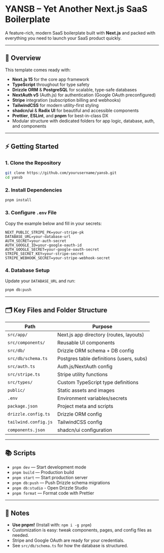 # YANSB – Yet Another Next.js SaaS Boilerplate

A feature-rich, modern SaaS boilerplate built with **Next.js** and packed with everything you need to launch your SaaS product quickly.

***

## 🚀 Overview

This template comes ready with:

- **Next.js 15** for the core app framework
- **TypeScript** throughout for type safety
- **Drizzle ORM** & **PostgreSQL** for scalable, type-safe databases
- **NextAuth v5** (Auth.js) for authentication (Google OAuth preconfigured)
- **Stripe** integration (subscription billing and webhooks)
- **TailwindCSS** for modern utility-first styling
- **shadcn/ui** & **Radix UI** for beautiful and accessible components
- **Prettier**, **ESLint**, and **pnpm** for best-in-class DX
- Modular structure with dedicated folders for app logic, database, auth, and components

***

## ⚡ Getting Started

### 1. Clone the Repository

```bash
git clone https://github.com/yourusername/yansb.git
cd yansb
```

### 2. Install Dependencies

```bash
pnpm install
```

### 3. Configure `.env` File

Copy the example below and fill in your secrets:

```env
NEXT_PUBLIC_STRIPE_PK=your-stripe-pk
DATABASE_URL=your-database-url
AUTH_SECRET=your-auth-secret
AUTH_GOOGLE_ID=your-google-oauth-id
AUTH_GOOGLE_SECRET=your-google-oauth-secret
STRIPE_SECRET_KEY=your-stripe-secret
STRIPE_WEBHOOK_SECRET=your-stripe-webhook-secret
```

### 4. Database Setup

Update your `DATABASE_URL` and run:

```bash
pnpm db:push
```

***

## 🗂️ Key Files and Folder Structure

| Path                            | Purpose                                 |
|----------------------------------|-----------------------------------------|
| `src/app/`                      | Next.js app directory (routes, layouts) |
| `src/components/`               | Reusable UI components                  |
| `src/db/`                       | Drizzle ORM schema + DB config          |
| `src/db/schema.ts`              | Postgres table definitions (users, subs)|
| `src/auth.ts`                   | Auth.js/NextAuth config                 |
| `src/stripe.ts`                 | Stripe utility functions                |
| `src/types/`                    | Custom TypeScript type definitions      |
| `public/`                       | Static assets and images                |
| `.env`                          | Environment variables/secrets           |
| `package.json`                  | Project meta and scripts                |
| `drizzle.config.ts`             | Drizzle ORM config                      |
| `tailwind.config.js`            | TailwindCSS config                      |
| `components.json`               | shadcn/ui configuration                 |

***

## 📚 Scripts

- `pnpm dev` — Start development mode
- `pnpm build` — Production build
- `pnpm start` — Start production server
- `pnpm db:push` — Push Drizzle schema migrations
- `pnpm db:studio` - Open Drizzle Studio
- `pnpm format` — Format code with Prettier

***

## 📝 Notes

- **Use pnpm!** (Install with: `npm i -g pnpm`)
- Customization is easy: tweak components, pages, and config files as needed.
- Stripe and Google OAuth are ready for your credentials.
- See `src/db/schema.ts` for how the database is structured.